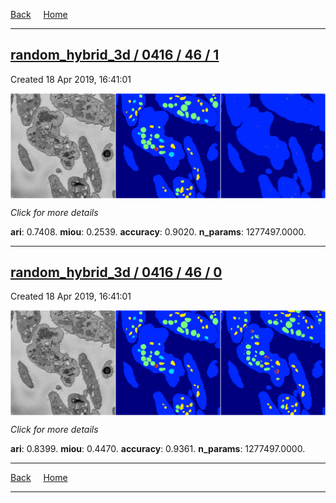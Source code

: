 
[Back](..)&nbsp;&nbsp;&nbsp;&nbsp;&nbsp;[Home](https://leapmanlab.github.io/snapshots)

---

<div class="summary"><a href="1"><h2>random_hybrid_3d / 0416 / 46 / 1</h2></a><p>Created 18 Apr 2019, 16:41:01
</p><a href="1"><img src="1/media/summary.png" align="center"></a><p>
<i>Click for more details</i>
</p></div>

**ari**: 0.7408. **miou**: 0.2539. **accuracy**: 0.9020. **n_params**: 1277497.0000. 

---

<div class="summary"><a href="0"><h2>random_hybrid_3d / 0416 / 46 / 0</h2></a><p>Created 18 Apr 2019, 16:41:01
</p><a href="0"><img src="0/media/summary.png" align="center"></a><p>
<i>Click for more details</i>
</p></div>

**ari**: 0.8399. **miou**: 0.4470. **accuracy**: 0.9361. **n_params**: 1277497.0000. 

---

[Back](..)&nbsp;&nbsp;&nbsp;&nbsp;&nbsp;[Home](https://leapmanlab.github.io/snapshots)

---